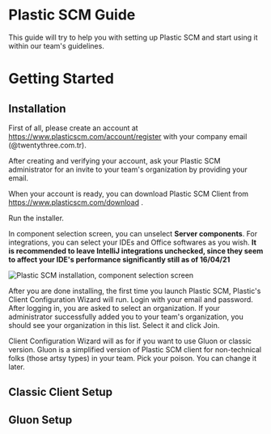 # Plastic SCM Guide
This guide will try to help you with setting up Plastic SCM and start using it within our team's guidelines.
# Getting Started

## Installation

First of all, please create an account at https://www.plasticscm.com/account/register with your company email (@twentythree.com.tr).

After creating and verifying your account, ask your Plastic SCM administrator for an invite to your team's organization by providing your email.

When your account is ready, you can download Plastic SCM Client from https://www.plasticscm.com/download .

Run the installer.

In component selection screen, you can unselect **Server components**. For integrations, you can select your IDEs and Office softwares as you wish.
**It is recommended to leave IntelliJ integrations unchecked, since they seem to affect your IDE's performance significantly still as of 16/04/21**

![Plastic SCM installation, component selection screen](https://www.plasticscm.com/documentation/administration/chapter3/img/windows-select-components.png)

After you are done installing, the first time you launch Plastic SCM, Plastic's Client Configuration Wizard will run. Login with your email and password. After logging in, you are asked to select an organization. If your administrator successfully added you to your team's organization, you should see your organization in this list. Select it and click Join.

Client Configuration Wizard will as for if you want to use Gluon or classic version. Gluon is a simplified version of Plastic SCM client for non-technical folks (those artsy types) in your team. Pick your poison. You can change it later.

## Classic Client Setup

## Gluon Setup
